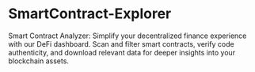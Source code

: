 # SmartContract-Explorer
Smart Contract Analyzer: Simplify your decentralized finance experience with our DeFi dashboard. Scan and filter smart contracts, verify code authenticity, and download relevant data for deeper insights into your blockchain assets.
